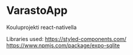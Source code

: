 # VarastoApp

Kouluprojekti react-nativella

Libraries used: https://styled-components.com/
https://www.npmjs.com/package/expo-sqlite